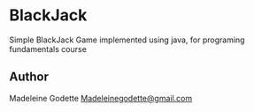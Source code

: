 # BlackJack
Simple BlackJack Game
implemented using java, for programing fundamentals course


## Author
Madeleine Godette
Madeleinegodette@gmail.com
